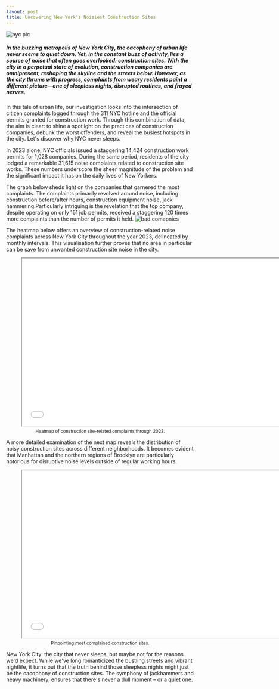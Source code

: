 ```yaml
---
layout: post
title: Uncovering New York's Noisiest Construction Sites
---
```


![nyc pic](/lanyon/public/img/jackhammering.jpg)

##### In the buzzing metropolis of New York City, the cacophony of urban life never seems to quiet down. Yet, in the constant buzz of activity, lies a source of noise that often goes overlooked: construction sites. With the city in a perpetual state of evolution, construction companies are omnipresent, reshaping the skyline and the streets below. However, as the city thrums with progress, complaints from weary residents paint a different picture—one of sleepless nights, disrupted routines, and frayed nerves. 

In this tale of urban life, our investigation looks into the intersection of citizen complaints logged through the 311 NYC hotline and the official permits granted for construction work. 
Through this combination of data, the aim is clear: to shine a spotlight on the practices of construction companies, debunk the worst offenders, and reveal the busiest hotspots in the city. Let's discover why NYC never sleeps. 

In 2023 alone, NYC officials issued a staggering 14,424 construction work permits for 1,028 companies. During the same period, residents of the city lodged a remarkable 31,615 noise complaints related to construction site works. These numbers underscore the sheer magnitude of the problem and the significant impact it has on the daily lives of New Yorkers.

The graph below sheds light on the companies that garnered the most complaints. The complaints primarily revolved around noise, including construction before/after hours, construction equipment noise, jack hammering.Particularly intriguing is the revelation that the top company, despite operating on only 151 job permits, received a staggering 120 times more complaints than the number of permits it held.
![bad comapnies](/lanyon/public/img/top_baddest_companies.png)

The heatmap below offers an overview of construction-related noise complaints across New York City throughout the year 2023, delineated by monthly intervals. This visualisation further proves that no area in particular can be save from unwanted construction site noise in the city.

<figure style="text-align: center;">
    <iframe src="/lanyon/public/noise_heatmap_with_time_by_month.html" width="720px" height="450px"></iframe>
    <figcaption style="font-size: smaller; margin-top: 5px;"> Heatmap of construction site-related complaints through 2023.</figcaption>
</figure>

A more detailed examination of the next map reveals the distribution of noisy construction sites across different neighborhoods. It becomes evident that Manhattan and the northern regions of Brooklyn are particularly notorious for disruptive noise levels outside of regular working hours.

<figure style="text-align: center;">
    <iframe src="/lanyon/public/top_complaints_map.html" width="720px" height="450px"></iframe>
    <figcaption style="font-size: smaller; margin-top: 5px;"> Pinpointing most complained construction sites.</figcaption>
</figure>

New York City: the city that never sleeps, but maybe not for the reasons we'd expect. While we've long romanticized the bustling streets and vibrant nightlife, it turns out that the truth behind those sleepless nights might just be the cacophony of construction sites. The symphony of jackhammers and heavy machinery, ensures that there's never a dull moment – or a quiet one.